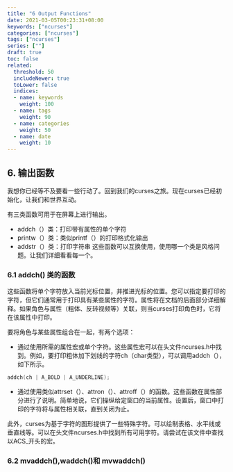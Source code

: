 ```yaml
---
title: "6 Output Functions"
date: 2021-03-05T00:23:31+08:00
keywords: ["ncurses"]
categories: ["ncurses"]
tags: ["ncurses"]
series: [""]
draft: true
toc: false
related:
  threshold: 50
  includeNewer: true
  toLower: false
  indices:
  - name: keywords
    weight: 100
  - name: tags
    weight: 90
  - name: categories
    weight: 50
  - name: date
    weight: 10
---
```


## 6. 输出函数

我想你已经等不及要看一些行动了。回到我们的curses之旅。现在curses已经初始化，让我们和世界互动。

有三类函数可用于在屏幕上进行输出。
- addch（）类：打印带有属性的单个字符
- printw（）类：类似printf（）的打印格式化输出
- addstr（）类：打印字符串
这些函数可以互换使用，使用哪一个类是风格问题。让我们详细看看每一个。

### 6.1 addch() 类的函数

这些函数将单个字符放入当前光标位置，并推进光标的位置。您可以指定要打印的字符，但它们通常用于打印具有某些属性的字符。属性将在文档的后面部分详细解释。如果角色与属性（粗体、反转视频等）关联，则当curses打印角色时，它将在该属性中打印。

要将角色与某些属性组合在一起，有两个选项：

- 通过使用所需的属性宏或单个字符。这些属性宏可以在头文件ncurses.h中找到。例如，要打印粗体加下划线的字符ch（char类型），可以调用addch（），如下所示。
```cpp
addch(ch | A_BOLD | A_UNDERLINE);
```
- 通过使用类似attrset（）、attron（）、attroff（）的函数。这些函数在属性部分进行了说明。简单地说，它们操纵给定窗口的当前属性。设置后，窗口中打印的字符将与属性相关联，直到关闭为止。

此外，curses为基于字符的图形提供了一些特殊字符。可以绘制表格、水平线或垂直线等。可以在头文件ncurses.h中找到所有可用字符。请尝试在该文件中查找以ACS_开头的宏。
### 6.2 mvaddch(),waddch()和 mvwaddch()

